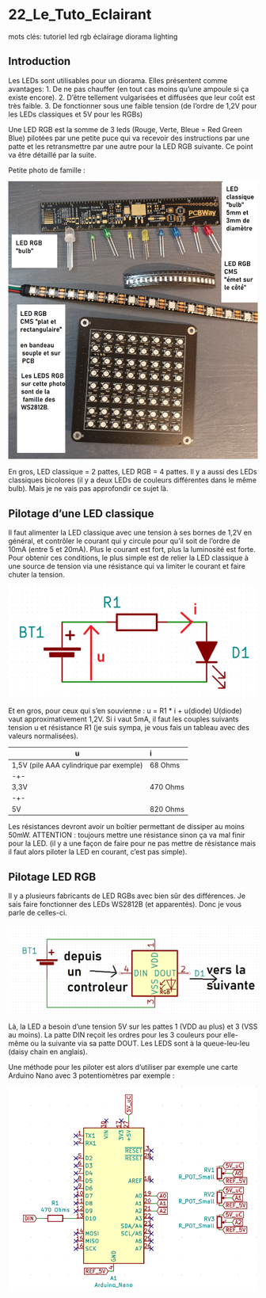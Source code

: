 # 22_Le_Tuto_Eclairant

 mots clés: tutoriel led rgb éclairage diorama lighting

## Introduction

Les LEDs sont utilisables pour un diorama. Elles présentent comme avantages:
    1. De ne pas chauffer (en tout cas moins qu’une ampoule si ça existe encore).
    2. D’être tellement vulgarisées et diffusées que leur coût est très faible.
    3. De fonctionner sous une faible tension (de l’ordre de 1,2V pour les LEDs classiques et 5V pour les RGBs)

Une LED RGB est la somme de 3 leds (Rouge, Verte, Bleue = Red Green Blue) pilotées par une petite puce qui va recevoir des instructions par une patte et les retransmettre par une autre pour la LED RGB suivante. Ce point va être détaillé par la suite.

Petite photo de famille :

![Photo de famille](/images/photo_1.jpg "Plusieurs LEDS")

En gros, LED classique = 2 pattes, LED RGB = 4 pattes.
Il y a aussi des LEDs classiques bicolores (il y a deux LEDs de couleurs différentes dans le même bulb). Mais je ne vais pas approfondir ce sujet là.

## Pilotage d’une LED classique

Il faut alimenter la LED classique avec une tension à ses bornes de 1,2V en général, et contrôler le courant qui y circule pour qu’il soit de l’ordre de 10mA (entre 5 et 20mA).
Plus le courant est fort, plus la luminosité est forte.
Pour obtenir ces conditions, le plus simple est de relier la LED classique à une source de tension via une résistance qui va limiter le courant et faire chuter la tension.

![schema polarisation LED](/images/schema_1.png "Polarisation d'une LED")

Et en gros, pour ceux qui s’en souvienne : u = R1 * i + u(diode)
U(diode) vaut approximativement 1,2V. Si i vaut 5mA, il faut les couples suivants tension u et résistance R1 (je suis sympa, je vous fais un tableau avec des valeurs normalisées).

|u|i|
|-|:-|
|1,5V (pile AAA cylindrique par exemple)|68 Ohms|
|-+-|
|3,3V|470 Ohms|
|-+-|
|5V|820 Ohms|

Les résistances devront avoir un boîtier permettant de dissiper au moins 50mW.
ATTENTION : toujours mettre une résistance sinon ça va mal finir pour la LED. (il y a une façon de faire pour ne pas mettre de résistance mais il faut alors piloter la LED en courant, c’est pas simple).

## Pilotage LED RGB

Il y a plusieurs fabricants de LED RGBs avec bien sûr des différences. Je sais faire fonctionner des LEDs WS2812B (et apparentés). Donc je vous parle de celles-ci.

![schema pilotage LED RGB](/images/schema_2.png "Pilotage LED RGB")

Là, la LED a besoin d’une tension 5V sur les pattes 1 (VDD au plus) et 3 (VSS au moins).
La patte DIN reçoit les ordres pour les 3 couleurs pour elle-même ou la suivante via sa patte DOUT.
Les LEDS sont à la queue-leu-leu (daisy chain en anglais).

Une méthode pour les piloter est alors d’utiliser par exemple une carte Arduino Nano avec 3 potentiomètres par exemple :

![schema arduino nano](/images/schema_3.png "Schema arduino nano")
